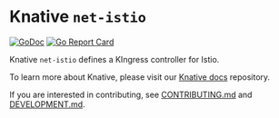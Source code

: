 # Knative `net-istio`

[![GoDoc](https://godoc.org/knative.dev/net-istio?status.svg)](https://godoc.org/knative.dev/net-istio)
[![Go Report Card](https://goreportcard.com/badge/knative/net-istio)](https://goreportcard.com/report/knative/net-istio)

Knative `net-istio` defines a KIngress controller for Istio.

To learn more about Knative, please visit our
[Knative docs](https://github.com/knative/docs) repository.

If you are interested in contributing, see [CONTRIBUTING.md](./CONTRIBUTING.md)
and [DEVELOPMENT.md](./DEVELOPMENT.md).
